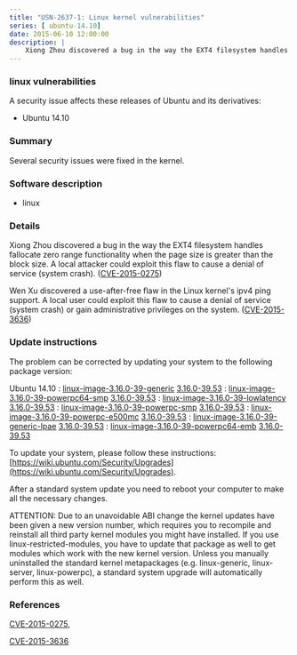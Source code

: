 ```yaml
---
title: "USN-2637-1: Linux kernel vulnerabilities"
series: [ ubuntu-14.10]
date: 2015-06-10 12:00:00
description: |
    Xiong Zhou discovered a bug in the way the EXT4 filesystem handles fallocate zero range functionality when the page size is greater than the block size. A local attacker could exploit this flaw to cause a denial of service (system crash). ([CVE-2015-0275](http://people.ubuntu.com/~ubuntu-security/cve/CVE-2015-0275))
--- 
```

 
 


### linux vulnerabilities

A security issue affects these releases of Ubuntu and its derivatives:

* Ubuntu 14.10

### Summary

Several security issues were fixed in the kernel. 

### Software description

* linux 

### Details

Xiong Zhou discovered a bug in the way the EXT4 filesystem handles fallocate zero range functionality when the page size is greater than the block size. A local attacker could exploit this flaw to cause a denial of service (system crash). ([CVE-2015-0275](http://people.ubuntu.com/~ubuntu-security/cve/CVE-2015-0275))

Wen Xu discovered a use-after-free flaw in the Linux kernel&#39;s ipv4 ping support. A local user could exploit this flaw to cause a denial of service (system crash) or gain administrative privileges on the system. ([CVE-2015-3636](http://people.ubuntu.com/~ubuntu-security/cve/CVE-2015-3636)) 

### Update instructions

The problem can be corrected by updating your system to the following package version:

Ubuntu 14.10
 : [linux-image-3.16.0-39-generic](https://launchpad.net/ubuntu/+source/linux) <span> [3.16.0-39.53](https://launchpad.net/ubuntu/+source/linux/3.16.0-39.53) </span> 
 : [linux-image-3.16.0-39-powerpc64-smp](https://launchpad.net/ubuntu/+source/linux) <span> [3.16.0-39.53](https://launchpad.net/ubuntu/+source/linux/3.16.0-39.53) </span> 
 : [linux-image-3.16.0-39-lowlatency](https://launchpad.net/ubuntu/+source/linux) <span> [3.16.0-39.53](https://launchpad.net/ubuntu/+source/linux/3.16.0-39.53) </span> 
 : [linux-image-3.16.0-39-powerpc-smp](https://launchpad.net/ubuntu/+source/linux) <span> [3.16.0-39.53](https://launchpad.net/ubuntu/+source/linux/3.16.0-39.53) </span> 
 : [linux-image-3.16.0-39-powerpc-e500mc](https://launchpad.net/ubuntu/+source/linux) <span> [3.16.0-39.53](https://launchpad.net/ubuntu/+source/linux/3.16.0-39.53) </span> 
 : [linux-image-3.16.0-39-generic-lpae](https://launchpad.net/ubuntu/+source/linux) <span> [3.16.0-39.53](https://launchpad.net/ubuntu/+source/linux/3.16.0-39.53) </span> 
 : [linux-image-3.16.0-39-powerpc64-emb](https://launchpad.net/ubuntu/+source/linux) <span> [3.16.0-39.53](https://launchpad.net/ubuntu/+source/linux/3.16.0-39.53) </span> 

To update your system, please follow these instructions: [https://wiki.ubuntu.com/Security/Upgrades](https://wiki.ubuntu.com/Security/Upgrades).

After a standard system update you need to reboot your computer to make all the necessary changes.

ATTENTION: Due to an unavoidable ABI change the kernel updates have been given a new version number, which requires you to recompile and reinstall all third party kernel modules you might have installed. If you use linux-restricted-modules, you have to update that package as well to get modules which work with the new kernel version. Unless you manually uninstalled the standard kernel metapackages (e.g. linux-generic, linux-server, linux-powerpc), a standard system upgrade will automatically perform this as well. 

### References

 
 [CVE-2015-0275](http://people.ubuntu.com/~ubuntu-security/cve/CVE-2015-0275), 

 [CVE-2015-3636](http://people.ubuntu.com/~ubuntu-security/cve/CVE-2015-3636)
 

